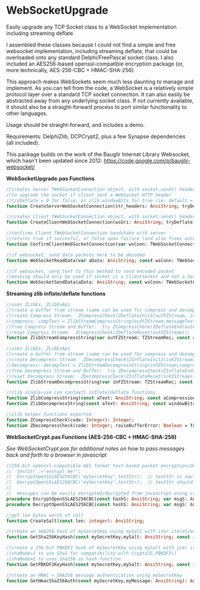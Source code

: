 # WebSocketUpgrade
Easily upgrade any TCP Socket class to a WebSocket implementation including streaming deflate

I assembled these classes because I could not find a simple and free websocket implementation, including streaming deflate, that could be overloaded onto any standard Delphi/FreePascal socket class.  I also included an AES256-based openssl-compatible encryption package (or, more technically, AES-256-CBC + HMAC-SHA-256).

This approach makes WebSockets seem much less daunting to manage and implement.  As you can tell from the code, a WebSocket is a relatively simple protocol layer over a standard TCP socket connection.  It can also easily be abstracted away from any underlying socket class.  If not currently available, it should also be a straight-forward process to port similar functionality to other languages.

Usage should be straight-forward, and includes a demo.

Requirements: DelphiZlib, DCPCrypt2, plus a few Synapse dependencies (all included).

This package builds on the work of the Bauglir Internet Library Websocket, which hasn't been updated since 2012: https://code.google.com/p/bauglir-websocket/

**WebSocketUpgrade.pas Functions**

```pascal
//creates Server TWebSocketConnection object, with socket.send() headers in fWebSocketHeaders
//to upgrade the socket if client sent a WebSocket HTTP header
//tryDeflate = 0 for false, or zlib windowBits for true (ie. default = 15)
function CreateServerWebSocketConnection(str_headers: AnsiString; tryDeflate: byte = 15): TWebSocketConnection;

//creates Client TWebSocketConnection object, with socket.send() headers in fncWebSocketHeaders
function CreateClientWebSocketConnection(wsUri: AnsiString; tryDeflate: boolean): TWebSocketConnection;

//confirms Client TWebSocketConnection handshake with server
//returns true if succesful, or false upon failure (and also frees wsConn)
function ConfirmClientWebSocketConnection(var wsConn: TWebSocketConnection; str_headers: string): boolean;

//if websocket, send data packets here to be decoded
function WebSocketReadData(var aData: AnsiString; const wsConn: TWebSocketConnection; var aCode: integer): AnsiString;

//if websocket, send text to this method to send encoded packet
//masking should only be used if socket is a ClientSocket and not a ServerSocket
function WebSocketSendData(aData: AnsiString; const wsConn: TWebSocketConnection; aCode: integer = 1{wsCodeText}; tryDeflate: boolean = true): AnsiString;
```

**Streaming zlib inflate/deflate functions**

```pascal
//uses ZLibEx, ZLibExApi
//create a buffer from stream (same can be used for compress and decompress): FZBuffer := TZlibBuffer.Create;
//create Compress Stream:  ZCompressCheck(ZDeflateInit2(outFZStream, zcLevel8, -15, 9, zsDefault));
//compress: compText = ZlibStreamCompressString(outFZStream,messageText,FZBuffer);
//free Compress Stream and Buffer:  try ZCompressCheck(ZDeflateEnd(outFZStream)); except end;  FZBuffer.Free;
//reset Compress Stream:  ZCompressCheck(ZDeflateReset(outFZStream));
function ZlibStreamCompressString(var outFZStream: TZStreamRec; const aText: AnsiString; const zBuf: TZlibBuffer): AnsiString;

//uses ZLibEx, ZLibExApi
//create a buffer from stream (same can be used for compress and decompress): FZBuffer := TZlibBuffer.Create;
//create Decompress Stream:  ZDecompressCheck(ZInflateInit2(inFZStream, -15));
//decompress: decompText = ZlibStreamDecompressString(inFZStream,compressedText,FZBuffer);
//free Decompress Stream and Buffer:  try ZDecompressCheck(ZInflateEnd(inFZStream)); except end;  FZBuffer.Free;
//reset Decompress Stream:  ZDecompressCheck(ZInflateReset(inFZStream));
function ZlibStreamDecompressString(var inFZStream: TZStreamRec; const aText: AnsiString; const zBuf: TZlibBuffer; aTextPos: Cardinal = 0): AnsiString;

//zlib single-use (no context) inflate/deflate functions
function ZlibCompressString(const aText: AnsiString; const aCompressionLevel: TZCompressionLevel; const windowBits: integer; const memLevel: integer; const strategy: TZStrategy): AnsiString;
function ZlibDecompressString(const aText: AnsiString; const windowBits: integer): AnsiString;

//zlib helper functions exported
function ZCompressCheck(code: Integer): Integer;
function ZDecompressCheck(code: Integer; raiseBufferError: Boolean = True): Integer;
```

**WebSocketCrypt.pas Functions (AES-256-CBC + HMAC-SHA-256)**

*See WebSocketCrypt.pas for additional notes on how to pass messages back and forth to a browser in javascript*

```pascal
//256-bit openssl-compatible AES format text-based packet encryption/decryption functions
//  testStr :='encrypt me!';
//  EncryptOpenSSLAES256CBC('mySecretKey',testStr);  // testStr is now encrypted
//  DecryptOpenSSLAES256CBC('mySecretKey',testStr);  // testStr should again equal 'encrypt me!'
//
//  messages can be easily encrypted/decrypted from javascript using crypto-js
procedure EncryptOpenSSLAES256CBC(const hashS: AnsiString; var msgS: AnsiString);
procedure DecryptOpenSSLAES256CBC(const hashS: AnsiString; var msgS: AnsiString);

//get len bytes worth of salt
function CreateSalt(const len: integer): AnsiString;

//create an SHA256 hash of mySecretKey using mySalt with iter iterations
function GetSha256KeyHash(const mySecretKey,mySalt: AnsiString; const iter: integer): AnsiString;

//create a 256-bit PBKDF2 hash of mySecretKey using mySalt with iter iterations
//shaMode=1 to use Sha1 for compatibility with CryptoJS.PBKDF2()
//shaMode=2 to uses Sha256 as hash function
function GetPBKDF2KeyHash(const mySecretKey,mySalt: AnsiString; const iter: integer; const shaMode: Byte): AnsiString;

//create an HMAC + SHA256 message authentication using mySecretKey
function GetHmacSha256Auth(const mySecretKey,myMessage: AnsiString): AnsiString;
```
